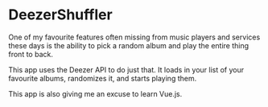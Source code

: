 # DeezerShuffler

One of my favourite features often missing from music players and services these days is the ability to pick a random album and play the entire thing front to back.

This app uses the Deezer API to do just that. It loads in your list of your favourite albums, randomizes it, and starts playing them.

This app is also giving me an excuse to learn Vue.js.

